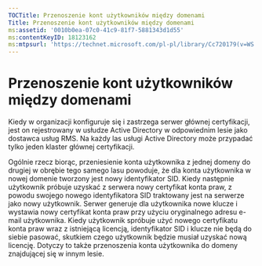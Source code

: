 ```yaml
---
TOCTitle: Przenoszenie kont użytkowników między domenami
Title: Przenoszenie kont użytkowników między domenami
ms:assetid: '0010b0ea-07c0-41c9-81f7-5881343d1d55'
ms:contentKeyID: 18123162
ms:mtpsurl: 'https://technet.microsoft.com/pl-pl/library/Cc720179(v=WS.10)'
---
```


Przenoszenie kont użytkowników między domenami
==============================================

Kiedy w organizacji konfiguruje się i zastrzega serwer głównej certyfikacji, jest on rejestrowany w usłudze Active Directory w odpowiednim lesie jako dostawca usług RMS. Na każdy las usługi Active Directory może przypadać tylko jeden klaster głównej certyfikacji.

Ogólnie rzecz biorąc, przeniesienie konta użytkownika z jednej domeny do drugiej w obrębie tego samego lasu powoduje, że dla konta użytkownika w nowej domenie tworzony jest nowy identyfikator SID. Kiedy następnie użytkownik próbuje uzyskać z serwera nowy certyfikat konta praw, z powodu swojego nowego identyfikatora SID traktowany jest na serwerze jako nowy użytkownik. Serwer generuje dla użytkownika nowe klucze i wystawia nowy certyfikat konta praw przy użyciu oryginalnego adresu e-mail użytkownika. Kiedy użytkownik spróbuje użyć nowego certyfikatu konta praw wraz z istniejącą licencją, identyfikator SID i klucze nie będą do siebie pasować, skutkiem czego użytkownik będzie musiał uzyskać nową licencję. Dotyczy to także przenoszenia konta użytkownika do domeny znajdującej się w innym lesie.
